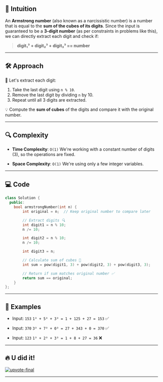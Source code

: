 ## 🧠 **Intuition**

An **Armstrong number** (also known as a narcissistic number) is a number that is equal to the **sum of the cubes of its digits**.
Since the input is guaranteed to be a **3-digit number** (as per constraints in problems like this), we can directly extract each digit and check if:

> **digit₁³ + digit₂³ + digit₃³ == number**

---

## 🛠️ **Approach**

🔢 Let's extract each digit:

1. Take the last digit using `n % 10`.
2. Remove the last digit by dividing `n` by 10.
3. Repeat until all 3 digits are extracted.

💡 Compute the **sum of cubes** of the digits and compare it with the original number.

---

## 🔍 **Complexity**

* **Time Complexity**: `O(1)`
  We're working with a constant number of digits (3), so the operations are fixed.

* **Space Complexity**: `O(1)`
  We're using only a few integer variables.

---

## 💻 **Code**

```cpp
class Solution {
  public:
    bool armstrongNumber(int n) {
        int original = n;  // Keep original number to compare later

        // Extract digits 🔍
        int digit1 = n % 10;
        n /= 10;

        int digit2 = n % 10;
        n /= 10;

        int digit3 = n;

        // Calculate sum of cubes 🎲
        int sum = pow(digit1, 3) + pow(digit2, 3) + pow(digit3, 3);

        // Return if sum matches original number ✅
        return sum == original;
    }
};
```

---

## 🧪 **Examples**

* Input: `153`
  `1³ + 5³ + 3³ = 1 + 125 + 27 = 153` ✅

* Input: `370`
  `3³ + 7³ + 0³ = 27 + 343 + 0 = 370` ✅

* Input: `123`
  `1³ + 2³ + 3³ = 1 + 8 + 27 = 36` ❌

---

## 🔥 **U did it!** 

<a href="https://ibb.co/pV23Gs3"><img src="https://i.ibb.co/dCBQ13Q/upvote-final.png" alt="upvote-final" border="0"></a>

---
